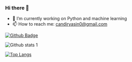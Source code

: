 ### Hi there 👋

- 🔭 I’m currently working on Python and machine learning
- 📫 How to reach me: candiryasin0@gmail.com

[![Github Badge](https://img.shields.io/badge/-Github-000?style=quare&labelColor=000&logo=Github&logoColor=white&link=link)](https://github.com/yasin-cnd) 

![Github stats 1](https://github-readme-stats.vercel.app/api?username=yasin-cnd&show_icons=true&theme=gradient) 

[![Top Langs](https://github-readme-stats.vercel.app/api/top-langs/?username=yasin-cnd&hide_progress=true)](https://github.com/yasin-cnd)

